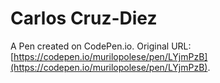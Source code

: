 # Carlos Cruz-Diez

A Pen created on CodePen.io. Original URL: [https://codepen.io/murilopolese/pen/LYjmPzB](https://codepen.io/murilopolese/pen/LYjmPzB).


